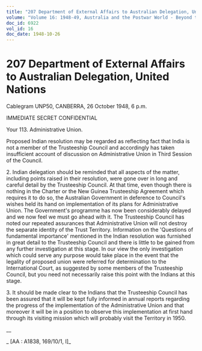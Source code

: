 ```yaml
---
title: "207 Department of External Affairs to Australian Delegation, United Nations"
volume: "Volume 16: 1948-49, Australia and the Postwar World - Beyond the Region"
doc_id: 6922
vol_id: 16
doc_date: 1948-10-26
---
```


# 207 Department of External Affairs to Australian Delegation, United Nations

Cablegram UNP50, CANBERRA, 26 October 1948, 6 p.m.

IMMEDIATE SECRET CONFIDENTIAL

Your 113. Administrative Union.

Proposed Indian resolution may be regarded as reflecting fact that India is not a member of the Trusteeship Council and accordingly has taken insufficient account of discussion on Administrative Union in Third Session of the Council.

2\. Indian delegation should be reminded that all aspects of the matter, including points raised in their resolution, were gone over in long and careful detail by the Trusteeship Council. At that time, even though there is nothing in the Charter or the New Guinea Trusteeship Agreement which requires it to do so, the Australian Government in deference to Council's wishes held its hand on implementation of its plans for Administrative Union. The Government's programme has now been considerably delayed and we now feel we must go ahead with it. The Trusteeship Council has noted our repeated assurances that Administrative Union will not destroy the separate identity of the Trust Territory. Information on the 'Questions of fundamental importance' mentioned in the Indian resolution was furnished in great detail to the Trusteeship Council and there is little to be gained from any further investigation at this stage. In our view the only investigation which could serve any purpose would take place in the event that the legality of proposed union were referred for determination to the International Court, as suggested by some members of the Trusteeship Council, but you need not necessarily raise this point with the Indians at this stage.

3\. It should be made clear to the Indians that the Trusteeship Council has been assured that it will be kept fully informed in annual reports regarding the progress of the implementation of the Administrative Union and that moreover it will be in a position to observe this implementation at first hand through its visiting mission which will probably visit the Territory in 1950.

__

_ [AA : A1838, 169/10/1, I]_
